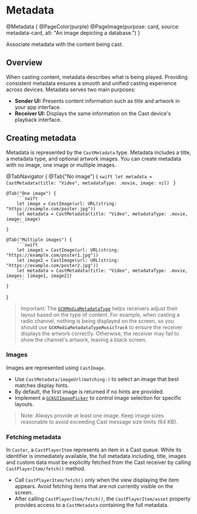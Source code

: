 # Metadata

@Metadata {
    @PageColor(purple)
    @PageImage(purpose: card, source: metadata-card, alt: "An image depicting a database.")
}

Associate metadata with the content being cast.

## Overview

When casting content, metadata describes what is being played. Providing consistent metadata ensures a smooth and unified casting experience across devices. Metadata serves two main purposes:

- **Sender UI:** Presents content information such as title and artwork in your app interface.
- **Receiver UI:** Displays the same information on the Cast device's playback interface.

## Creating metadata

Metadata is represented by the ``CastMetadata`` type. Metadata includes a title, a metadata type, and optional artwork images. You can create metadata with no image, one image or multiple images.

@TabNavigator {
    @Tab("No image") {
        ```swift
        let metadata = CastMetadata(title: "Video", metadataType: .movie, image: nil)
        ```
    }

    @Tab("One image") {
        ```swift
        let image = CastImage(url: URL(string: "https://example.com/poster.jpg"))
        let metadata = CastMetadata(title: "Video", metadataType: .movie, image: image)
        ```
    }

    @Tab("Multiple images") {
        ```swift
        let image1 = CastImage(url: URL(string: "https://example.com/poster1.jpg"))
        let image2 = CastImage(url: URL(string: "https://example.com/poster2.jpg"))
        let metadata = CastMetadata(title: "Video", metadataType: .movie, images: [image1, image2])
        ```
    }
}

> Important: The [`GCKMediaMetadataType`](https://developers.google.com/cast/docs/reference/ios/g_c_k_media_metadata_8h#a24f7de80a98dfc6f8626c01167a97a6a) helps receivers adjust their layout based on the type of content. For example, when casting a radio channel, nothing is being displayed on the screen, so you should use **`GCKMediaMetadataTypeMusicTrack`** to ensure the receiver displays the artwork correctly. Otherwise, the receiver may fail to show the channel's artwork, leaving a black screen.

### Images

Images are represented using ``CastImage``.

- Use ``CastMetadata/imageUrl(matching:)`` to select an image that best matches display hints.
- By default, the first image is returned if no hints are provided.
- Implement a [`GCKUIImagePicker`](https://developers.google.com/cast/docs/reference/ios/protocol_g_c_k_u_i_image_picker-p?hl=en) to control image selection for specific layouts.

> Note: Always provide at least one image. Keep image sizes reasonable to avoid exceeding Cast message size limits (64 KB).

### Fetching metadata

In ``Castor``, a ``CastPlayerItem`` represents an item in a Cast queue. While its identifier is immediately available, the full metadata including, title, images and custom data must be explicitly fetched from the Cast receiver by calling ``CastPlayerItem/fetch()`` method.

- Call ``CastPlayerItem/fetch()`` only when the view displaying the item appears. Avoid fetching items that are not currently visible on the screen.
- After calling ``CastPlayerItem/fetch()``, the ``CastPlayerItem/asset`` property provides access to a ``CastMetadata`` containing the full metadata.
